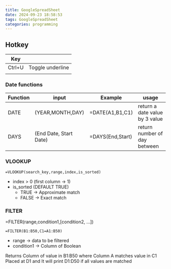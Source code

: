 ```yaml
---
title: GoogleSpreadSheet
date: 2024-09-23 18:58:53
tags: GoogleSpreadSheet
categories: programming
---
```

## Hotkey
| Key    |                  |
| ------ | ---------------- |
| Ctrl+U | Toggle underline |
|        |                  |

### Date functions
| Function | input                  | Example          | usage                          |
| -------- | ---------------------- | ---------------- | ------------------------------ |
| DATE     | (YEAR,MONTH,DAY)       | =DATE(A1,B1,C1)  | return a date value by 3 value |
| DAYS     | (End Date, Start Date) | =DAYS(End,Start) | return number of day between   |
### VLOOKUP
```
=VLOOKUP(search_key,range,index,is_sorted)
```


- index > 0 (first column → 1)
- is_sorted (DEFAULT TRUE)
  - TRUE → Approximate match
  - FALSE → Exact match

### FILTER

=FILTER(range,condition1,[condition2, ...])

```
=FILTER(B1:B50,C1=A1:B50)
```

- range → data to be filtered
- condition1 → Column of Boolean

Returns Column of value in B1:B50 where Column A matches value in C1
Placed at D1 and It will print D1:D50 if all values are matched
